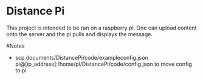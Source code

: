 # Distance Pi
This project is intended to be ran on a raspberry pi. One can upload content onto the server and the pi pulls and displays the message.


#Notes
 - scp documents/DistancePi/code/exampleconfig.json pi@[ip_address]:/home/pi/DistancePi/code/config.json to move config to pi
